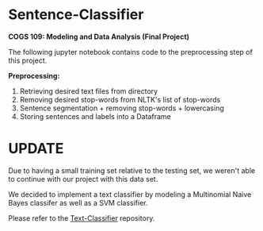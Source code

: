 # Sentence-Classifier
**COGS 109: Modeling and Data Analysis (Final Project)**

The following jupyter notebook contains code to the preprocessing step of this project.

**Preprocessing:**
1) Retrieving desired text files from directory
2) Removing desired stop-words from NLTK's list of stop-words
3) Sentence segmentation + removing stop-words + lowercasing
4) Storing sentences and labels into a Dataframe
               
# UPDATE
Due to having a small training set relative to the testing set, we weren't able to continue with our project with this data set.

We decided to implement a text classifier by modeling a Multinomial Naive Bayes classifer as well as a SVM classifier.

Please refer to the [Text-Classifier](https://github.com/Phileodontist/Text-Classifier) repository.
